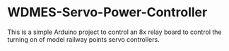 # WDMES-Servo-Power-Controller
This is a simple Arduino project to control an 8x relay board to control the turning on of model railway points servo controllers.
